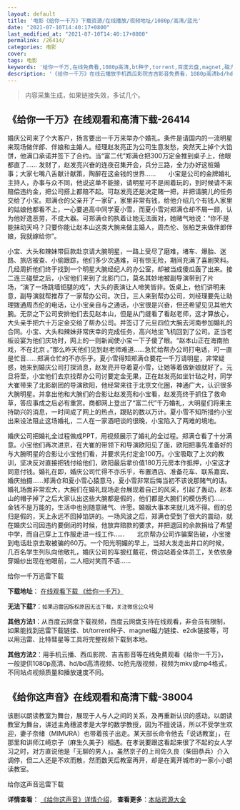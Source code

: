 ```yaml
---
layout: default
title: '电影《给你一千万》下载资源/在线播放/视频地址/1080p/高清/蓝光'
date: "2021-07-10T14:40:17+0800"
last_modified_at: "2021-07-10T14:40:17+0800"
permalink: /26414/
categories: 电影
cover:
tags: 电影
keywords: '给你一千万,在线免费看,1080p高清,bt种子,torrent,百度云盘,magnet,磁力链,迅雷下载资源'
description: '《给你一千万》在线云播放手机西瓜影院吉吉影音免费看，1080p高清bd/hd未删减完整版和tc抢先枪版，mkv/mp4格式，附带bt/torrent种子、magnet/磁力链、百度云盘、网盘资源迅雷下载链接'
---
```


>内容采集生成，如果链接失效，多试几个。


## 《给你一千万》在线观看和高清下载-26414

婚庆公司来了个大客户，扬言要出一千万来举办个婚礼。条件是请国内的一流明星来现场做伴郎、伴娘和主婚人。经理赵发亮正为公司生意发愁，突然天上掉个大馅饼，他满口承诺并签下了合约。当“富二代&rdquo;郑满仓把300万定金推到桌子上，他眼都直了…… 发财了，赵发亮兴奋的连夜召集开会，兵分三路，全力办好这桩婚事；大家七嘴八舌献计献策，陶醉在这金钱的世界……　　小宝是公司的金牌婚礼主持人，办事与众不同，他说这单不能接，请明星可不是闹着玩的，到时候请不来赔偿违约金，把公司搭上都赔不起。可赵发亮还是决定赌一把，并把请腕儿的任务交给了小宝。郑满仓的父亲开了一家矿，家里非常有钱，给他介绍几个有钱人家里的姑娘他都看不上，一心要追高中同学夏小雪，而夏小雪对郑满仓却不屑一顾，认为他好逸恶劳，不成大器。可郑满仓的执着让她无法面对，她赌气地说：&ldquo;你不是能抹动天吗？只要你能让赵本山这类大腕来做主婚人，周杰伦、张柏芝来做伴郎伴娘，我就嫁给你”。</p>小宝、大头和辣妹带巨款赴京请大腕明星，一路上受尽了磨难，堵车、爆胎、迷路、旅店被查、小偷跟踪，他们多少次遇难，可有惊无险，期间充满了喜剧笑料。几经周折他们终于找到一个明星大腕经纪人的办公室，却被当成傻瓜轰了出来。接二连三碰壁之后，小宝他们来到了北影门口，莫名其妙地被副导演带到了片场，&ldquo;演了一场跳墙钜腿的戏&rdquo;，大头的表演让人啼笑皆非。饭桌上，他们讲明来意，副导演就帮推荐了一家帮办公司。次日，三人来到帮办公司，刘经理要先让助理拨通周杰伦的电话，让小宝亲自与之通话，小宝很是兴奋，但还希望见见其他大腕。无奈之下公司安排他们去见赵本山，但是从门缝看了看赵老师，这才算放心，大头亲手把六十万定金交给了帮办公司。并签订了元旦四位大腕去河南参加婚礼的合同。小宝、大头和辣妹非常庆幸的完成任务，高兴地坐飞机回到了公司。正当老板设宴为他们庆功时，网上的一则新闻使小宝一下子傻了眼。&ldquo;赵本山正在海南拍戏，不在北京 。&rdquo;那么昨天他们见到赵老师难道……急忙给帮办公司打电话，可一直是忙音……郑满仓忙的不亦乐乎。夏小雪得知郑满仓要花一千万请明星，非常疑惑，她来到婚庆公司打探消息，赵发亮开导着夏小雪，让她等着做新娘就好了。元旦将至，小宝他们去京找帮办公司讨要定金无果，正在赵发亮如坐针毡之时，同学大崔带来了北影剧团的导演欧阳，他经常来往于北京文化圈，神通广大，认识很多大腕明星。并拿出他和大腕们的合影让赵发亮和小宝看，赵发亮终于抓住了救命草，答应事成之后必有重赏。商都网上登出了“富二代&rdquo;千万婚礼，大明星们将来主持助兴的消息，一时间成了网上的热点，跟贴的数以万计。夏小雪不知所措约小宝出来设法阻止这场婚礼，二人在一家酒吧谈的很晚，小宝陷入了两难的境地。</p>婚庆公司把婚礼全过程做成PPT，用视频展示了婚礼的全过程。郑满仓看了十分满意。小宝他们再次进京，在大崔的带领下和导演欧阳见了面，欧阳把事先准备好的与大腕明星的合影让小宝他们看，并要求先付定金100万。小宝吸取了上次的教训，坚决反对直接把钱付给他们，欧阳最后拿价值180万元房本作抵押，小宝这才同意付钱。婚礼在即，婚庆公司忙得不亦乐乎，布置酒店、准备花车、联系嘉宾、婚庆拍摄&hellip;…郑满仓和夏小雪心猿意马，夏小雪非常后悔当初不该说那赌气的话。婚礼场面非常宏大，大腕们在婚礼现场走台展现着自己的风采，引起了轰动，赵本山的帽子掉了之后大家认出这些大腕都是假的，他们都是大腕们的模仿秀们&hellip;… 金钱不是万能的，生活中也别随意赌气、许愿。婚姻大事本来就儿戏不得。假的总归是假的，天上永远不回掉馅饼的。一场风波之后，郑满仓受到了很大的震动，就在婚庆公司因违约要倒闭的时候，他放弃赔款的要求，并把退回的余款捐给了希望中学，而自己穿上工作服走进一线工作&hellip;…　　北京帮办公司诈骗案告破，小宝接到电话赴京去取被骗的60万。一个阳光明媚的早上，当郑大发走出井口的时候，几百名学生列队向他敬礼，婚庆公司的车披红戴花，傍边站着全体员工，关依依身穿婚纱出现在他眼前，二人相对笑而不语&hellip;…


给你一千万迅雷下载

**下载地址**： [在线观看下载 《给你一千万》](https://www.993dy.com//vod-detail-id-21776.html) 


**无法下载?**：`如果迅雷因版权原因无法下载，关注微信公众号 `

**其他方法1**：从百度云网盘下载视频，百度云网盘支持在线观看，非会员有限制，如果能找到迅雷下载链接、bt/torrent种子、magnet磁力链接、e2dk链接等，可以用迅雷、比特彗星等工具将完整视频下载到本地。

**其他方法2**：用手机云播、西瓜影院、吉吉影音等在线免费观看《给你一千万》，一般提供1080p高清、hd/bd高清视频、tc抢先版视频，视频为mkv或mp4格式，不同站点视频质量和播放速度不同。


## 《给你这声音》在线观看和高清下载-38004

该剧以朗读教室为舞台，展现于人与人之间的关系，及再重新认识的感动。以朗读教室为舞台，讲述主角穗波孝是大学的数学教授，因为不擅说话，所以不受学生欢迎，妻子奈绪（MIMURA）也带着孩子出走。某天部长命令他去「说话教室」，在那里和讲师江崎京子（麻生久美子）相遇。在孝说要跟这看起来很了不起的女人学习之时，对方直说他是「无聊的男人」。虽然京子的上司佐久良（柴田恭兵）介入调停，但二人还是不欢而散，然而数天后教室再开，却是在离开城市的一家小小朗读教室。


给你这声音迅雷下载

**详情查看**： [《给你这声音》详情介绍](/movie/38004/)， **查看更多**：[本站资源大全](/movie/t/all/)

